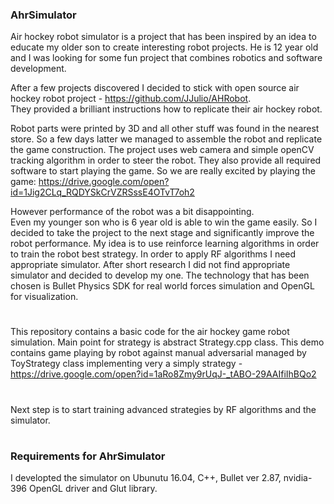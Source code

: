 ### AhrSimulator
Air hockey robot simulator is a project that has been inspired by an idea to educate my older son
to create interesting robot projects. He is 12 year old and I was looking for some fun project that 
combines robotics and software development.

 After a few projects discovered I decided to stick with open source air hockey robot project - https://github.com/JJulio/AHRobot.	
They provided a brilliant instructions how to replicate their air hockey robot.

Robot parts were printed by 3D and all other stuff was found in the nearest store. 
So a few days latter we managed to assemble the robot and replicate the game construction. 
The project uses web camera and simple openCV tracking algorithm in order to steer the robot. 
They also provide all required software to start playing the game.
So we are really excited by playing the game: https://drive.google.com/open?id=1Jig2CLq_RQDYSkCrVZRSssE4OTvT7oh2


However performance of the robot was a bit disappointing.  
Even my younger son who is 6 year old is able to win the game easily. 
So I decided to take the project to the next stage and significantly improve the robot performance.
My idea is to use reinforce learning algorithms in order to train the robot best strategy. 
In order to apply RF algorithms I need appropriate simulator. 
After short research I did not find appropriate simulator and decided to develop my one.
The technology that has been chosen is Bullet Physics SDK for real world forces simulation and OpenGL for visualization. 

#
This repository contains a basic code for the air hockey game robot simulation.
Main point for strategy is abstract Strategy.cpp class.
This demo contains game playing by robot against manual adversarial managed by ToyStrategy 
class implementing very a simply strategy -https://drive.google.com/open?id=1aRo8Zmy9rUqJ-_tABO-29AAIfiIhBQo2

#
Next step is to start training advanced strategies by RF algorithms and the simulator.
#

### Requirements for AhrSimulator
I developted the simulator on Ubunutu 16.04, C++, Bullet ver 2.87,
nvidia-396 OpenGL driver and Glut library.

